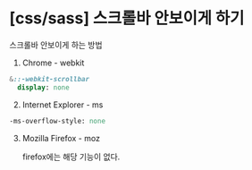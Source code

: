 # [css/sass] 스크롤바 안보이게 하기

스크롤바 안보이게 하는 방법

1. Chrome - webkit
```sass
&::-webkit-scrollbar  
  display: none
```

2. Internet Explorer - ms
```sass
-ms-overflow-style: none
```

3.  Mozilla Firefox - moz

	firefox에는 해당 기능이 없다.